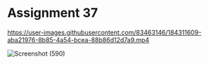 # Assignment 37



https://user-images.githubusercontent.com/83463146/184311609-aba21976-8b85-4a54-bcea-88b86d12d7a9.mp4



![Screenshot (590)](https://github.com/ali-attar78/faceBook5/assets/83463146/ee0ed153-96e2-4986-acad-7eb8e3d187dc)
